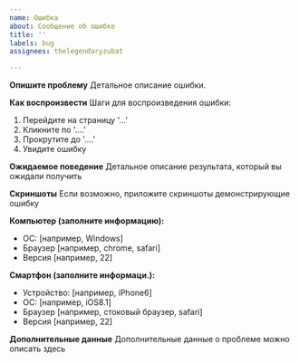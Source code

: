 ```yaml
---
name: Ошибка
about: Сообщение об ошибке
title: ''
labels: bug
assignees: thelegendaryzubat

---
```


**Опишите проблему**
Детальное описание ошибки.

**Как воспроизвести**
Шаги для воспроизведения ошибки:
1. Перейдите на страницу '...'
2. Кликните по '....'
3. Прокрутите до '....'
4. Увидите ошибку

**Ожидаемое поведение**
Детальное описание результата, который вы ожидали получить

**Скриншоты**
Если возможно, приложите скриншоты демонстрирующие ошибку

**Компьютер (заполните информацию):**
 - ОС: [например, Windows]
 - Браузер [например, chrome, safari]
 - Версия [например, 22]

**Смартфон (заполните информаци.):**
 - Устройство: [например, iPhone6]
 - ОС: [например, iOS8.1]
 - Браузер [например, стоковый браузер, safari]
 - Версия [например, 22]

**Дополнительные данные**
Дополнительные данные о проблеме можно описать здесь
